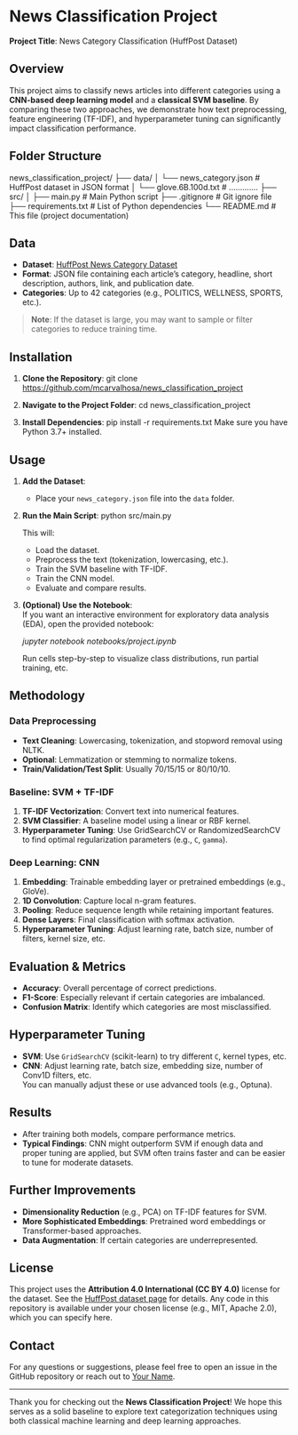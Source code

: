 # News Classification Project

**Project Title**: News Category Classification (HuffPost Dataset)

## Overview
This project aims to classify news articles into different categories using a **CNN-based deep learning model** and a **classical SVM baseline**. By comparing these two approaches, we demonstrate how text preprocessing, feature engineering (TF-IDF), and hyperparameter tuning can significantly impact classification performance.

## Folder Structure

news_classification_project/
├── data/
│   └── news_category.json       # HuffPost dataset in JSON format
│   └── glove.6B.100d.txt        # .............
├── src/
│   ├── main.py                  # Main Python script
├── .gitignore                   # Git ignore file
├── requirements.txt             # List of Python dependencies
└── README.md                    # This file (project documentation)


## Data
- **Dataset**: [HuffPost News Category Dataset](https://www.kaggle.com/datasets/rmisra/news-category-dataset)
- **Format**: JSON file containing each article’s category, headline, short description, authors, link, and publication date.
- **Categories**: Up to 42 categories (e.g., POLITICS, WELLNESS, SPORTS, etc.).

> **Note**: If the dataset is large, you may want to sample or filter categories to reduce training time.

## Installation
1. **Clone the Repository**:
   git clone https://github.com/mcarvalhosa/news_classification_project   

2. **Navigate to the Project Folder**:
   cd news_classification_project
   
3. **Install Dependencies**:
   pip install -r requirements.txt
Make sure you have Python 3.7+ installed.

## Usage

1. **Add the Dataset**:  
   - Place your `news_category.json` file into the `data` folder.

2. **Run the Main Script**:
    python src/main.py
   
   This will:
   - Load the dataset.
   - Preprocess the text (tokenization, lowercasing, etc.).
   - Train the SVM baseline with TF-IDF.
   - Train the CNN model.
   - Evaluate and compare results.

3. **(Optional) Use the Notebook**:  
   If you want an interactive environment for exploratory data analysis (EDA), open the provided notebook:
   
   *jupyter notebook notebooks/project.ipynb*
   
   Run cells step-by-step to visualize class distributions, run partial training, etc.

## Methodology

### Data Preprocessing
- **Text Cleaning**: Lowercasing, tokenization, and stopword removal using NLTK.
- **Optional**: Lemmatization or stemming to normalize tokens.
- **Train/Validation/Test Split**: Usually 70/15/15 or 80/10/10.

### Baseline: SVM + TF-IDF
1. **TF-IDF Vectorization**: Convert text into numerical features.
2. **SVM Classifier**: A baseline model using a linear or RBF kernel.
3. **Hyperparameter Tuning**: Use GridSearchCV or RandomizedSearchCV to find optimal regularization parameters (e.g., `C`, `gamma`).

### Deep Learning: CNN
1. **Embedding**: Trainable embedding layer or pretrained embeddings (e.g., GloVe).
2. **1D Convolution**: Capture local n-gram features.
3. **Pooling**: Reduce sequence length while retaining important features.
4. **Dense Layers**: Final classification with softmax activation.
5. **Hyperparameter Tuning**: Adjust learning rate, batch size, number of filters, kernel size, etc.

## Evaluation & Metrics
- **Accuracy**: Overall percentage of correct predictions.
- **F1-Score**: Especially relevant if certain categories are imbalanced.
- **Confusion Matrix**: Identify which categories are most misclassified.

## Hyperparameter Tuning
- **SVM**: Use `GridSearchCV` (scikit-learn) to try different `C`, kernel types, etc.
- **CNN**: Adjust learning rate, batch size, embedding size, number of Conv1D filters, etc.  
  You can manually adjust these or use advanced tools (e.g., Optuna).

## Results
- After training both models, compare performance metrics.  
- **Typical Findings**: CNN might outperform SVM if enough data and proper tuning are applied, but SVM often trains faster and can be easier to tune for moderate datasets.

## Further Improvements
- **Dimensionality Reduction** (e.g., PCA) on TF-IDF features for SVM.
- **More Sophisticated Embeddings**: Pretrained word embeddings or Transformer-based approaches.
- **Data Augmentation**: If certain categories are underrepresented.

## License
This project uses the **Attribution 4.0 International (CC BY 4.0)** license for the dataset. See the [HuffPost dataset page](https://www.kaggle.com/datasets/rmisra/news-category-dataset) for details. Any code in this repository is available under your chosen license (e.g., MIT, Apache 2.0), which you can specify here.

## Contact
For any questions or suggestions, please feel free to open an issue in the GitHub repository or reach out to [Your Name](mailto:youremail@example.com). 

---

Thank you for checking out the **News Classification Project**! We hope this serves as a solid baseline to explore text categorization techniques using both classical machine learning and deep learning approaches.